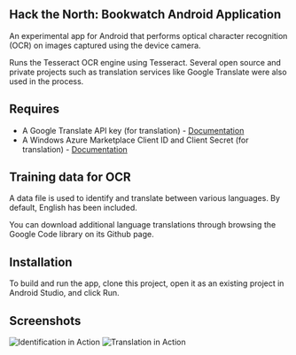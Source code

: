## Hack the North: Bookwatch Android Application

An experimental app for Android that performs optical character recognition (OCR) on images captured using the device camera.

Runs the Tesseract OCR engine using Tesseract. Several open source and private projects such as translation services like Google Translate were also used in the process.

## Requires
* A Google Translate API key (for translation) - [Documentation](https://code.google.com/apis/console/?api=translate)
* A Windows Azure Marketplace Client ID and Client Secret (for translation) - [Documentation](http://msdn.microsoft.com/en-us/library/hh454950.aspx)

## Training data for OCR

A data file is used to identify and translate between various languages. By default, English has been included.

You can download additional language translations through browsing the Google Code library on its Github page.

## Installation

To build and run the app, clone this project, open it as an existing project in Android Studio, and click Run.

## Screenshots

![Identification in Action](https://i.imgur.com/1rRSxXD.png)
![Translation in Action](https://i.imgur.com/gR9hcVm.png)
